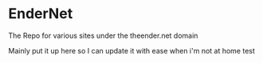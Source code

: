 EnderNet
========

The Repo for various sites under the theender.net domain

Mainly put it up here so I can update it with ease when i'm not at home
test